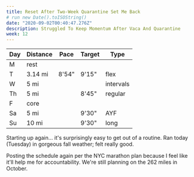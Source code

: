 ```yaml
---
title: Reset After Two-Week Quarantine Set Me Back
# run new Date().toISOString()
date: "2020-09-02T00:40:47.276Z"
description: Struggled To Keep Momentum After Vaca And Quarantine
week: 12
---
```


| Day | Distance | Pace  | Target | Type      |
| --- | -------- | ----- | ------ | --------- |
| M   | rest     |       |        |
| T   | 3.14 mi  | 8'54" | 9'15"  | flex      |
| W   | 5 mi     |       |        | intervals |
| Th  | 5 mi     |       | 8'45"  | regular   |
| F   | core     |       |        |
| Sa  | 5 mi     |       | 9'30"  | AYF       |
| Su  | 10 mi    |       | 9'30"  | long      |

Starting up again... it's surprisingly easy to get out of a routine. Ran today (Tuesday) in gorgeous fall weather; felt really good.

Posting the schedule again per the NYC marathon plan because I feel like it'll help me for accountability. We're still planning on the 262 miles in October.
